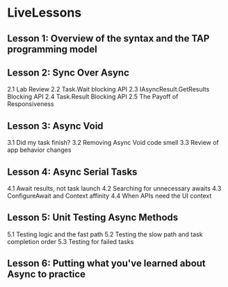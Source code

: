 # LiveLessons

## Lesson 1: Overview of the syntax and the TAP programming model

## Lesson 2: Sync Over Async

2.1 Lab Review
2.2 Task.Wait blocking API
2.3 IAsyncResult.GetResults Blocking API
2.4 Task.Result Blocking API
2.5 The Payoff of Responsiveness

## Lesson 3: Async Void

3.1 Did my task finish?
3.2 Removing Async Void code smell
3.3 Review of app behavior changes

## Lesson 4: Async Serial Tasks

4.1 Await results, not task launch
4.2 Searching for unnecessary awaits
4.3 ConfigureAwait and Context affinity
4.4 When APIs need the UI context

## Lesson 5: Unit Testing Async Methods

5.1 Testing logic and the fast path
5.2 Testing the slow path and task completion order
5.3 Testing for failed tasks

## Lesson 6: Putting what you've learned about Async to practice
